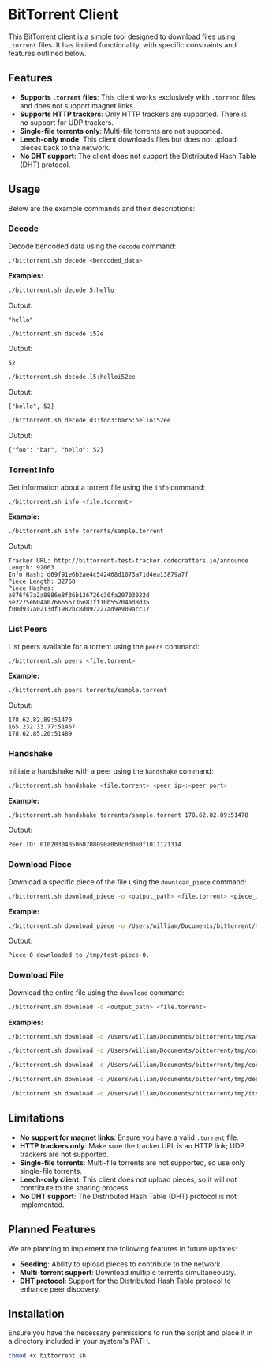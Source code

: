 # BitTorrent Client

This BitTorrent client is a simple tool designed to download files using `.torrent` files. It has limited functionality, with specific constraints and features outlined below.

## Features

- **Supports `.torrent` files**: This client works exclusively with `.torrent` files and does not support magnet links.
- **Supports HTTP trackers**: Only HTTP trackers are supported. There is no support for UDP trackers.
- **Single-file torrents only**: Multi-file torrents are not supported.
- **Leech-only mode**: This client downloads files but does not upload pieces back to the network.
- **No DHT support**: The client does not support the Distributed Hash Table (DHT) protocol.

## Usage

Below are the example commands and their descriptions:

### Decode

Decode bencoded data using the `decode` command:

```sh
./bittorrent.sh decode <bencoded_data>
```

**Examples:**

```sh
./bittorrent.sh decode 5:hello
```
Output:
```
"hello"
```

```sh
./bittorrent.sh decode i52e
```
Output:
```
52
```

```sh
./bittorrent.sh decode l5:helloi52ee
```
Output:
```
["hello", 52]
```

```sh
./bittorrent.sh decode d3:foo3:bar5:helloi52ee
```
Output:
```
{"foo": "bar", "hello": 52}
```

### Torrent Info

Get information about a torrent file using the `info` command:

```sh
./bittorrent.sh info <file.torrent>
```

**Example:**

```sh
./bittorrent.sh info torrents/sample.torrent
```
Output:
```
Tracker URL: http://bittorrent-test-tracker.codecrafters.io/announce
Length: 92063
Info Hash: d69f91e6b2ae4c542468d1073a71d4ea13879a7f
Piece Length: 32768
Piece Hashes:
e876f67a2a8886e8f36b136726c30fa29703022d
6e2275e604a0766656736e81ff10b55204ad8d35
f00d937a0213df1982bc8d097227ad9e909acc17
```

### List Peers

List peers available for a torrent using the `peers` command:

```sh
./bittorrent.sh peers <file.torrent>
```

**Example:**

```sh
./bittorrent.sh peers torrents/sample.torrent
```
Output:
```
178.62.82.89:51470
165.232.33.77:51467
178.62.85.20:51489
```

### Handshake

Initiate a handshake with a peer using the `handshake` command:

```sh
./bittorrent.sh handshake <file.torrent> <peer_ip>:<peer_port>
```

**Example:**

```sh
./bittorrent.sh handshake torrents/sample.torrent 178.62.82.89:51470
```
Output:
```
Peer ID: 0102030405060708090a0b0c0d0e0f1011121314
```

### Download Piece

Download a specific piece of the file using the `download_piece` command:

```sh
./bittorrent.sh download_piece -o <output_path> <file.torrent> <piece_index>
```

**Example:**

```sh
./bittorrent.sh download_piece -o /Users/william/Documents/bittorrent/tmp/test-piece-0 torrents/sample.torrent 0
```
Output:
```
Piece 0 downloaded to /tmp/test-piece-0.
```

### Download File

Download the entire file using the `download` command:

```sh
./bittorrent.sh download -o <output_path> <file.torrent>
```

**Examples:**

```sh
./bittorrent.sh download -o /Users/william/Documents/bittorrent/tmp/sample.txt torrents/sample.torrent
```

```sh
./bittorrent.sh download -o /Users/william/Documents/bittorrent/tmp/codercat.gif torrents/codercat.gif.torrent
```

```sh
./bittorrent.sh download -o /Users/william/Documents/bittorrent/tmp/congratulations.gif torrents/congratulations.gif.torrent
```

```sh
./bittorrent.sh download -o /Users/william/Documents/bittorrent/tmp/debian.iso torrents/debian.torrent
```

```sh
./bittorrent.sh download -o /Users/william/Documents/bittorrent/tmp/itsworking.gif torrents/itsworking.gif.torrent
```

## Limitations

- **No support for magnet links**: Ensure you have a valid `.torrent` file.
- **HTTP trackers only**: Make sure the tracker URL is an HTTP link; UDP trackers are not supported.
- **Single-file torrents**: Multi-file torrents are not supported, so use only single-file torrents.
- **Leech-only client**: This client does not upload pieces, so it will not contribute to the sharing process.
- **No DHT support**: The Distributed Hash Table (DHT) protocol is not implemented.

## Planned Features

We are planning to implement the following features in future updates:

- **Seeding**: Ability to upload pieces to contribute to the network.
- **Multi-torrent support**: Download multiple torrents simultaneously.
- **DHT protocol**: Support for the Distributed Hash Table protocol to enhance peer discovery.

## Installation

Ensure you have the necessary permissions to run the script and place it in a directory included in your system's PATH.

```sh
chmod +x bittorrent.sh
```
